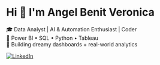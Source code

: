 # Hi 👋 I'm Angel Benit Veronica

🎓 Data Analyst | AI & Automation Enthusiast | Coder  
🎨 Power BI • SQL • Python • Tableau  
🌸 Building dreamy dashboards + real-world analytics

[![LinkedIn](https://img.shields.io/badge/-LinkedIn-0077B5?logo=linkedin&style=flat-square)](https://www.linkedin.com/in/angel-benit-veronica-j/)

